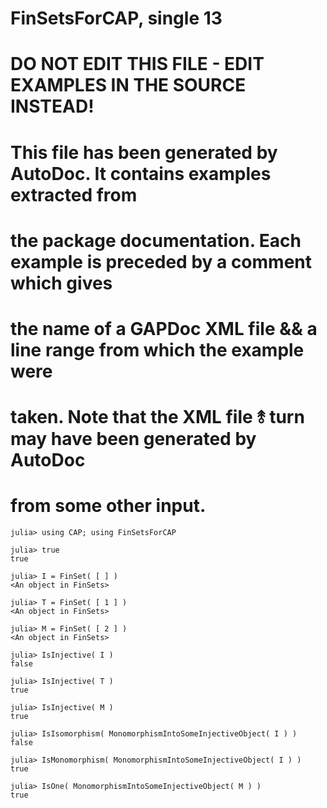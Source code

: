 # FinSetsForCAP, single 13
# DO NOT EDIT THIS FILE - EDIT EXAMPLES IN THE SOURCE INSTEAD!
# This file has been generated by AutoDoc. It contains examples extracted from
# the package documentation. Each example is preceded by a comment which gives
# the name of a GAPDoc XML file && a line range from which the example were
# taken. Note that the XML file ⥉ turn may have been generated by AutoDoc
# from some other input.

```jldoctest
julia> using CAP; using FinSetsForCAP

julia> true
true

julia> I = FinSet( [ ] )
<An object in FinSets>

julia> T = FinSet( [ 1 ] )
<An object in FinSets>

julia> M = FinSet( [ 2 ] )
<An object in FinSets>

julia> IsInjective( I )
false

julia> IsInjective( T )
true

julia> IsInjective( M )
true

julia> IsIsomorphism( MonomorphismIntoSomeInjectiveObject( I ) )
false

julia> IsMonomorphism( MonomorphismIntoSomeInjectiveObject( I ) )
true

julia> IsOne( MonomorphismIntoSomeInjectiveObject( M ) )
true

```
